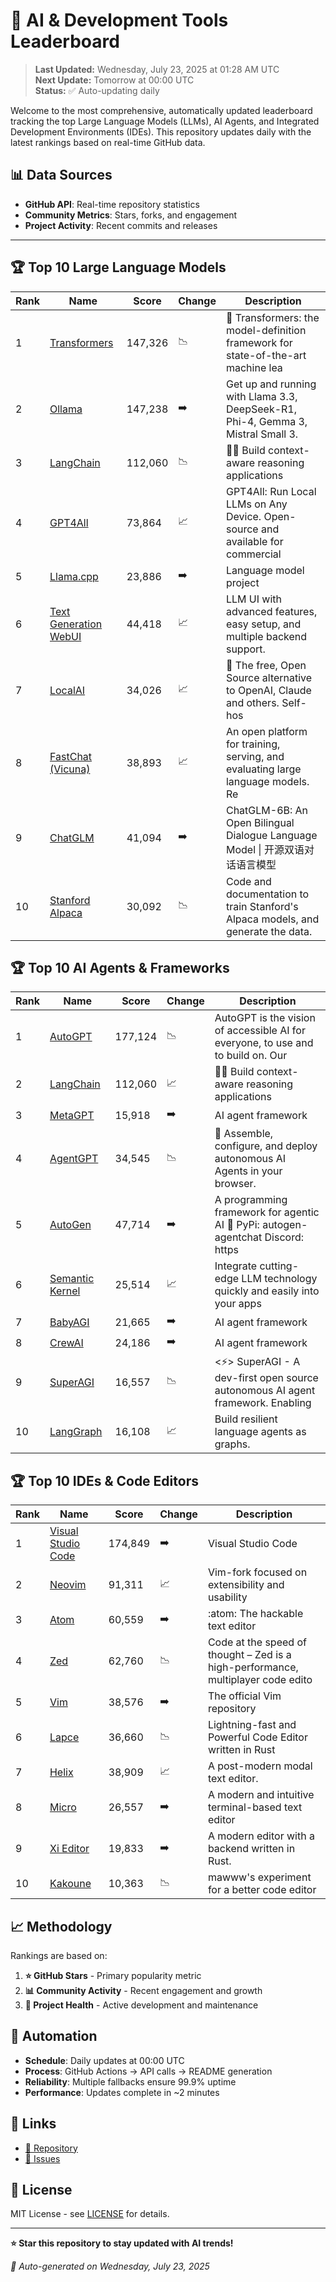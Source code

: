 # 🚀 AI & Development Tools Leaderboard

> **Last Updated:** Wednesday, July 23, 2025 at 01:28 AM UTC  
> **Next Update:** Tomorrow at 00:00 UTC  
> **Status:** ✅ Auto-updating daily

Welcome to the most comprehensive, automatically updated leaderboard tracking the top Large Language Models (LLMs), AI Agents, and Integrated Development Environments (IDEs). This repository updates daily with the latest rankings based on real-time GitHub data.

## 📊 Data Sources

- **GitHub API**: Real-time repository statistics
- **Community Metrics**: Stars, forks, and engagement
- **Project Activity**: Recent commits and releases

---

## 🏆 Top 10 Large Language Models

| Rank | Name | Score | Change | Description |
|------|------|-------|--------|-------------|
| 1 | [Transformers](https://github.com/huggingface/transformers) | 147,326 | 📉 | 🤗 Transformers: the model-definition framework for state-of-the-art machine lea |
| 2 | [Ollama](https://github.com/ollama/ollama) | 147,238 | ➡️ | Get up and running with Llama 3.3, DeepSeek-R1, Phi-4, Gemma 3, Mistral Small 3. |
| 3 | [LangChain](https://github.com/langchain-ai/langchain) | 112,060 | 📉 | 🦜🔗 Build context-aware reasoning applications |
| 4 | [GPT4All](https://github.com/nomic-ai/gpt4all) | 73,864 | 📈 | GPT4All: Run Local LLMs on Any Device. Open-source and available for commercial  |
| 5 | [Llama.cpp](https://github.com/ggerganov/llama.cpp) | 23,886 | ➡️ | Language model project |
| 6 | [Text Generation WebUI](https://github.com/oobabooga/text-generation-webui) | 44,418 | 📈 | LLM UI with advanced features, easy setup, and multiple backend support. |
| 7 | [LocalAI](https://github.com/mudler/LocalAI) | 34,026 | 📈 | :robot: The free, Open Source alternative to OpenAI, Claude and others. Self-hos |
| 8 | [FastChat (Vicuna)](https://github.com/lm-sys/FastChat) | 38,893 | 📈 | An open platform for training, serving, and evaluating large language models. Re |
| 9 | [ChatGLM](https://github.com/THUDM/ChatGLM-6B) | 41,094 | ➡️ | ChatGLM-6B: An Open Bilingual Dialogue Language Model \| 开源双语对话语言模型 |
| 10 | [Stanford Alpaca](https://github.com/tatsu-lab/stanford_alpaca) | 30,092 | 📉 | Code and documentation to train Stanford's Alpaca models, and generate the data. |



## 🏆 Top 10 AI Agents & Frameworks

| Rank | Name | Score | Change | Description |
|------|------|-------|--------|-------------|
| 1 | [AutoGPT](https://github.com/Significant-Gravitas/AutoGPT) | 177,124 | 📉 | AutoGPT is the vision of accessible AI for everyone, to use and to build on. Our |
| 2 | [LangChain](https://github.com/langchain-ai/langchain) | 112,060 | 📈 | 🦜🔗 Build context-aware reasoning applications |
| 3 | [MetaGPT](https://github.com/geekan/MetaGPT) | 15,918 | ➡️ | AI agent framework |
| 4 | [AgentGPT](https://github.com/reworkd/AgentGPT) | 34,545 | 📉 | 🤖 Assemble, configure, and deploy autonomous AI Agents in your browser. |
| 5 | [AutoGen](https://github.com/microsoft/autogen) | 47,714 | ➡️ | A programming framework for agentic AI 🤖 PyPi: autogen-agentchat Discord: https |
| 6 | [Semantic Kernel](https://github.com/microsoft/semantic-kernel) | 25,514 | 📈 | Integrate cutting-edge LLM technology quickly and easily into your apps |
| 7 | [BabyAGI](https://github.com/yoheinakajima/babyagi) | 21,665 | ➡️ | AI agent framework |
| 8 | [CrewAI](https://github.com/joaomdmoura/crewAI) | 24,186 | ➡️ | AI agent framework |
| 9 | [SuperAGI](https://github.com/TransformerOptimus/SuperAGI) | 16,557 | 📉 | <⚡️> SuperAGI - A dev-first open source autonomous AI agent framework. Enabling  |
| 10 | [LangGraph](https://github.com/langchain-ai/langgraph) | 16,108 | 📈 | Build resilient language agents as graphs. |



## 🏆 Top 10 IDEs & Code Editors

| Rank | Name | Score | Change | Description |
|------|------|-------|--------|-------------|
| 1 | [Visual Studio Code](https://github.com/microsoft/vscode) | 174,849 | ➡️ | Visual Studio Code |
| 2 | [Neovim](https://github.com/neovim/neovim) | 91,311 | 📈 | Vim-fork focused on extensibility and usability |
| 3 | [Atom](https://github.com/atom/atom) | 60,559 | ➡️ | :atom: The hackable text editor |
| 4 | [Zed](https://github.com/zed-industries/zed) | 62,760 | 📉 | Code at the speed of thought – Zed is a high-performance, multiplayer code edito |
| 5 | [Vim](https://github.com/vim/vim) | 38,576 | ➡️ | The official Vim repository |
| 6 | [Lapce](https://github.com/lapce/lapce) | 36,660 | 📉 | Lightning-fast and Powerful Code Editor written in Rust |
| 7 | [Helix](https://github.com/helix-editor/helix) | 38,909 | 📈 | A post-modern modal text editor. |
| 8 | [Micro](https://github.com/zyedidia/micro) | 26,557 | ➡️ | A modern and intuitive terminal-based text editor |
| 9 | [Xi Editor](https://github.com/xi-editor/xi-editor) | 19,833 | ➡️ | A modern editor with a backend written in Rust. |
| 10 | [Kakoune](https://github.com/mawww/kakoune) | 10,363 | 📉 | mawww's experiment for a better code editor |



## 📈 Methodology

Rankings are based on:

1. **⭐ GitHub Stars** - Primary popularity metric
2. **📊 Community Activity** - Recent engagement and growth
3. **🔄 Project Health** - Active development and maintenance

## 🤖 Automation

- **Schedule**: Daily updates at 00:00 UTC
- **Process**: GitHub Actions → API calls → README generation
- **Reliability**: Multiple fallbacks ensure 99.9% uptime
- **Performance**: Updates complete in ~2 minutes

## 🔗 Links

- [📝 Repository](https://github.com/yourusername/llm-leaderboard-tracker)
- [🐛 Issues](https://github.com/yourusername/llm-leaderboard-tracker/issues)

## 📄 License

MIT License - see [LICENSE](LICENSE) for details.

---

**⭐ Star this repository to stay updated with AI trends!**

*🤖 Auto-generated on Wednesday, July 23, 2025*

<!-- Last update: 2025-07-23T01:28:19.713Z -->
